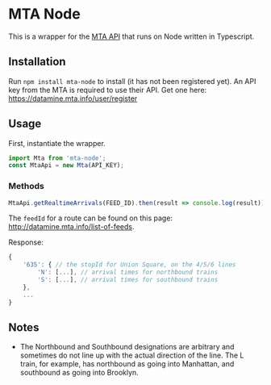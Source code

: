 # MTA Node

This is a wrapper for the [MTA API](https://datamine.mta.info/) that runs on Node written in Typescript.

## Installation

Run `npm install mta-node` to install (it has not been registered yet). An API key from the MTA is required to use their API. Get one here: https://datamine.mta.info/user/register

## Usage

First, instantiate the wrapper.

```javascript
import Mta from 'mta-node';
const MtaApi = new Mta(API_KEY);
```

### Methods

```javascript
MtaApi.getRealtimeArrivals(FEED_ID).then(result => console.log(result));
```

The `feedId` for a route can be found on this page: http://datamine.mta.info/list-of-feeds.

Response:

```javascript
{
    '635': { // the stopId for Union Square, on the 4/5/6 lines
        'N': [...], // arrival times for northbound trains
        'S': [...], // arrival times for southbound trains
    },
    ...
}
```

## Notes

-   The Northbound and Southbound designations are arbitrary and sometimes do not line up with the actual direction of the line. The L train, for example, has northbound as going into Manhattan, and southbound as going into Brooklyn.
